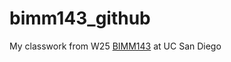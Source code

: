# bimm143_github
My classwork from W25 [BIMM143](https://bioboot.github.io/bimm143_W25/) at UC San Diego

